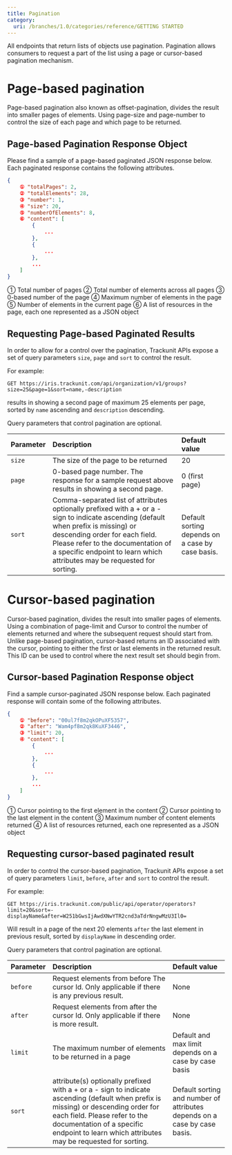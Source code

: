 ```yaml
---
title: Pagination
category:
  uri: /branches/1.0/categories/reference/GETTING STARTED
---
```

All endpoints that return lists of objects use pagination. Pagination allows consumers to request a part of the list using a page or cursor-based pagination mechanism.

# Page-based pagination
Page-based pagination also known as offset-pagination, divides the result into smaller pages of elements.
Using page-size and page-number to control the size of each page and which page to be returned.

## Page-based Pagination Response Object

Please find a sample of a page-based paginated JSON response below. Each paginated response contains the following attributes.

```json
{
    ① "totalPages": 2,
    ② "totalElements": 28,
    ③ "number": 1,
    ④ "size": 20,
    ⑤ "numberOfElements": 8,
    ⑥ "content": [
        {
            ...
        },
        {
            ...
        },
        ...
    ]
}
```

 ① Total number of pages
 ② Total number of elements across all pages
 ③ 0-based number of the page
 ④ Maximum number of elements in the page
 ⑤ Number of elements in the current page
 ⑥ A list of resources in the page, each one represented as a JSON object

## Requesting Page-based Paginated Results

In order to allow for a control over the pagination, Trackunit APIs expose a set of query parameters `size`, `page` and `sort` to control the result.

For example:

```
GET https://iris.trackunit.com/api/organization/v1/groups?size=25&page=1&sort=name,-description
```

results in showing a second page of maximum 25 elements per page, sorted by `name` ascending and `description` descending.

Query parameters that control pagination are optional.

| Parameter | Description | Default value |
| :-- | :-- | :-- |
| `size` | The size of the page to be returned | 20 |
| `page` | 0-based page number. The response for a sample request above results in showing a second page. | 0 (first page) |
| `sort` | Comma-separated list of attributes optionally prefixed with a + or a - sign to indicate ascending (default when prefix is missing) or descending order for each field. Please refer to the documentation of a specific endpoint to learn which attributes may be requested for sorting. | Default sorting depends on a case by case basis. |

# Cursor-based pagination
Cursor-based pagination, divides the result into smaller pages of elements.
Using a combination of page-limit and Cursor to control the number of elements returned and where the subsequent request should start from.
Unlike page-based pagination, cursor-based returns an ID associated with the cursor, pointing to either the first or last elements in the returned result.
This ID can be used to control where the next result set should begin from.
## Cursor-based Pagination Response object

Find a sample cursor-paginated JSON response below. Each paginated response will contain some of the following attributes.

```json
{
    ① "before": "00ul7f8m2qkOPuXF5357",
    ② "after": "Wam4pf8m2qk8KuXF3446",
    ③ "limit": 20,
    ④ "content": [
        {
            ...
        },
        {
            ...
        },
        ...
    ]
}
```

① Cursor pointing to the first element in the content
② Cursor pointing to the last element in the content
③ Maximum number of content elements returned
④ A list of resources returned, each one represented as a JSON object

## Requesting cursor-based paginated result

In order to control the cursor-based pagination, Trackunit APIs expose a set of query parameters `limit`, `before`, `after` and `sort` to control the result.

For example:

```
GET https://iris.trackunit.com/public/api/operator/operators?limit=20&sort=-displayName&after=W251bGwsIjAwdXNwYTR2cnd3aTdrNngwMzU3Il0=
```

Will result in a page of the next 20 elements `after` the last element in previous result, sorted by `displayName` in descending order.

Query parameters that control pagination are optional.

| Parameter | Description                                                                                                                                                                                                                                                       | Default value                                                             |
|:----------|:------------------------------------------------------------------------------------------------------------------------------------------------------------------------------------------------------------------------------------------------------------------|:--------------------------------------------------------------------------|
| `before`  | Request elements from before The cursor Id. Only applicable if there is any previous result.                                                                                                                                                                      | None                                                                      |
| `after`   | Request elements from after the cursor Id. Only applicable if there is more result.                                                                                                                                                                               | None                                                                      |
| `limit`   | The maximum number of elements to be returned in a page                                                                                                                                                                                                           | Default and max limit depends on a case by case basis                     |
| `sort`    | attribute(s) optionally prefixed with a + or a - sign to indicate ascending (default when prefix is missing) or descending order for each field. Please refer to the documentation of a specific endpoint to learn which attributes may be requested for sorting. | Default sorting and number of attributes depends on a case by case basis. |
